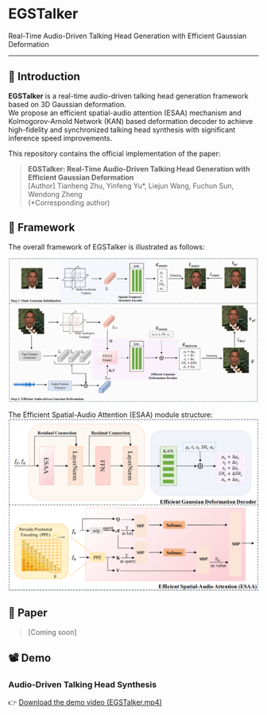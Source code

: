 # EGSTalker
Real-Time Audio-Driven Talking Head Generation with Efficient Gaussian Deformation

---

## 🧠 Introduction

**EGSTalker** is a real-time audio-driven talking head generation framework based on 3D Gaussian deformation.  
We propose an efficient spatial-audio attention (ESAA) mechanism and Kolmogorov-Arnold Network (KAN) based deformation decoder to achieve high-fidelity and synchronized talking head synthesis with significant inference speed improvements.

This repository contains the official implementation of the paper:

> **EGSTalker: Real-Time Audio-Driven Talking Head Generation with Efficient Gaussian Deformation**  
> [Author] Tianheng Zhu, Yinfeng Yu*, Liejun Wang, Fuchun Sun, Wendong Zheng  
> (*Corresponding author)

## 🧩 Framework

The overall framework of EGSTalker is illustrated as follows:

![EGSTalker Framework](https://raw.githubusercontent.com/ZhuTianheng/EGSTalker/main/docs/framework.png)

The Efficient Spatial-Audio Attention (ESAA) module structure:
![ESAA Module](https://raw.githubusercontent.com/ZhuTianheng/EGSTalker/main/docs/esaa.png)


## 📜 Paper

> [Coming soon]

## 📽️ Demo

### Audio-Driven Talking Head Synthesis
👉 [Download the demo video (EGSTalker.mp4)](https://github.com/ZhuTianheng/EGSTalker/tree/main/result-video)
<!--
## 📦 Installation

We recommend using **Conda** to set up the environment.

1. Clone the repository:
    ```bash
    git clone https://github.com/ZhuTianheng/EGSTalker.git
    cd EGSTalker
    ```

2. Create the Conda environment from the provided YAML file:
    ```bash
    conda env create -f environment.yml
    ```

3. Activate the environment:
    ```bash
    conda activate egstalker
    ```

4. (Optional) Install external dependencies (e.g., CUDA-based Gaussian rasterization modules).

## 🛠️ Usage

To train the model:

```bash
python train.py --config configs/your_config.yaml
-->
